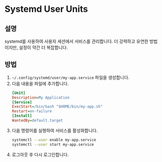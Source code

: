 #  Systemd User Units

## 설명

systemd를 사용하여 사용자 세션에서 서비스를 관리합니다. 더 강력하고 유연한 방법이지만, 설정이 약간 더 복잡합니다.

## 방법

1.  `~/.config/systemd/user/my-app.service` 파일을 생성합니다.
2.  다음 내용을 파일에 추가합니다.
    ```ini
    [Unit]
    Description=My Application
    [Service]
    ExecStart=/bin/bash "$HOME/bin/my-app.sh"
    Restart=on-failure
    [Install]
    WantedBy=default.target
    ```
3.  다음 명령어를 실행하여 서비스를 활성화합니다.
    ```bash
    systemctl --user enable my-app.service
    systemctl --user start my-app.service
    ```
4.  로그아웃 후 다시 로그인합니다.
